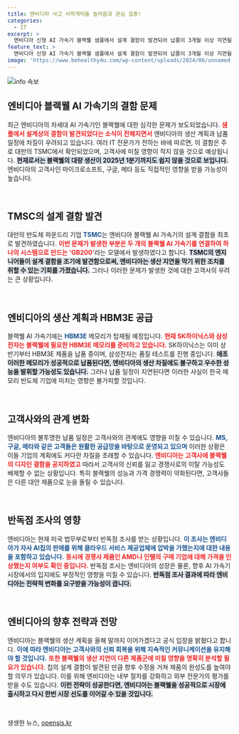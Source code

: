 ```yaml
---
title: 엔비디아 사고 서학개미들 놀라움과 관심 집중!
categories:
  - IT
excerpt: >
  엔비디아 신형 AI 가속기 블랙웰 샘플에서 설계 결함이 발견되어 납품이 3개월 이상 지연될 것으로 관련 외신들이 보도했습니다. 이로 인해 구글, MS 등 주요 고객사에 경제적 충격이 예상됩니다. 선택이 아닌 반도체 업계의 대혼란, 과연 엔비디아는 이를 어떻게 타개할까요?
feature_text: >
  엔비디아 신형 AI 가속기 블랙웰 샘플에서 설계 결함이 발견되어 납품이 3개월 이상 지연될 것으로 관련 외신들이 보도했습니다. 이로 인해 구글, MS 등 주요 고객사에 경제적 충격이 예상됩니다. 선택이 아닌 반도체 업계의 대혼란, 과연 엔비디아는 이를 어떻게 타개할까요?
image: 'https://www.behealthy4u.com/wp-content/uploads/2024/06/unnamed-file.png'
---
```


<p><img src="https://www.behealthy4u.com/wp-content/uploads/2024/06/unnamed-file.png" alt="info 속보" /></p>

<h2 data-ke-size="size26">엔비디아 블랙웰 AI 가속기의 결함 문제</h2>

<p data-ke-size="size16">최근 엔비디아의 차세대 AI 가속기인 블랙웰에 대한 심각한 문제가 보도되었습니다. <b><span style="color: #ee2323;">샘플에서 설계상의 결함이 발견되었다는 소식이 전해지면서</span></b> 엔비디아의 생산 계획과 납품 일정에 차질이 우려되고 있습니다. 여러 IT 전문가가 전하는 바에 따르면, 이 결함은 주로 대만의 TSMC에서 확인되었으며, 고객사에 미칠 영향이 작지 않을 것으로 예상됩니다. <b><span style="background-color: #21538527;">현재로서는 블랙웰의 대량 생산이 2025년 1분기까지도 쉽지 않을 것으로 보입니다.</span></b> 엔비디아의 고객사인 마이크로소프트, 구글, 메타 등도 직접적인 영향을 받을 가능성이 높습니다.</p>

<p data-ke-size="size16">&nbsp;</p>

<h2 data-ke-size="size26">TMSC의 설계 결함 발견</h2>

<p data-ke-size="size16">대만의 반도체 파운드리 기업 <b><span style="color: #1a5490;">TSMC</span></b>는 엔비디아 블랙웰 AI 가속기의 설계 결함을 최초로 발견하였습니다. <b><span style="color: #ee2323;">이번 문제가 발생한 부분은 두 개의 블랙웰 AI 가속기를 연결하여 하나의 시스템으로 만드는 'GB200'</span></b>라는 모델에서 발생하였다고 합니다. <b><span style="background-color: #21538527;">TSMC의 엔지니어들이 설계 결함을 조기에 발견함으로써, 엔비디아는 생산 지연을 막기 위한 조치를 취할 수 있는 기회를 가졌습니다.</span></b> 그러나 이러한 문제가 발생한 것에 대한 고객사의 우려는 큰 상황입니다.</p>

<p data-ke-size="size16">&nbsp;</p>

<h2 data-ke-size="size26">엔비디아의 생산 계획과 HBM3E 공급</h2>

<p data-ke-size="size16">블랙웰 AI 가속기에는 <b><span style="color: #1a5490;">HBM3E</span></b> 메모리가 탑재될 예정입니다. <b><span style="color: #ee2323;">현재 SK하이닉스와 삼성전자는 블랙웰에 필요한 HBM3E 메모리를 준비하고 있습니다.</span></b> SK하이닉스는 이미 상반기부터 HBM3E 제품을 납품 중이며, 삼성전자는 품질 테스트를 진행 중입니다. <b><span style="background-color: #21538527;">애초 이러한 메모리가 성공적으로 납품된다면, 엔비디아의 생산 차질에도 불구하고 우수한 성능을 발휘할 가능성도 있습니다.</span></b> 그러나 납품 일정이 지연된다면 이러한 사실이 한국 메모리 반도체 기업에 미치는 영향은 불가피할 것입니다.</p>

<p data-ke-size="size16">&nbsp;</p>

<h2 data-ke-size="size26">고객사와의 관계 변화</h2>

<p data-ke-size="size16">엔비디아의 불투명한 납품 일정은 고객사와의 관계에도 영향을 미칠 수 있습니다. <b><span style="color: #1a5490;">MS, 구글, 메타와 같은 고객들은 원활한 공급망을 바탕으로 운영되고 있으며</span></b> 이러한 상황은 이들 기업의 계획에도 커다란 차질을 초래할 수 있습니다. <b><span style="color: #ee2323;">엔비디아는 고객사에 블랙웰의 디자인 결함을 공지하였고</span></b> 따라서 고객사의 신뢰를 잃고 경쟁사로의 이탈 가능성도 배제할 수 없는 상황입니다. 특히 블랙웰의 성능과 가격 경쟁력이 약화된다면, 고객사들은 다른 대안 제품으로 눈을 돌릴 수 있습니다.</p>

<p data-ke-size="size16">&nbsp;</p>

<h2 data-ke-size="size26">반독점 조사의 영향</h2>

<p data-ke-size="size16">엔비디아는 현재 미국 법무부로부터 반독점 조사를 받는 상황입니다. <b><span style="color: #1a5490;">이 조사는 엔비디아가 자사 AI칩의 판매를 위해 클라우드 서비스 제공업체에 압박을 가했는지에 대한 내용을 포함하고 있습니다.</span></b> <b><span style="color: #ee2323;">동시에 경쟁사 제품인 AMD나 인텔의 구매 기업에 대해 가격을 인상했는지 여부도 확인 중입니다.</span></b> 반독점 조사는 엔비디아의 성장은 물론, 향후 AI 가속기 시장에서의 입지에도 부정적인 영향을 미칠 수 있습니다. <b><span style="background-color: #21538527;">반독점 조사 결과에 따라 엔비디아는 전략적 변화를 요구받을 가능성이 큽니다.</span></b></p>

<p data-ke-size="size16">&nbsp;</p>

<h2 data-ke-size="size26">엔비디아의 향후 전략과 전망</h2>

<p data-ke-size="size16">엔비디아는 블랙웰의 생산 계획을 올해 말까지 이어가겠다고 공식 입장을 밝혔다고 합니다. <b><span style="color: #1a5490;">이에 따라 엔비디아는 고객사와의 신뢰 회복을 위해 지속적인 커뮤니케이션을 유지해야 할 것입니다.</span></b> <b><span style="color: #ee2323;">또한 블랙웰의 생산 지연이 다른 제품군에 미칠 영향을 명확히 분석할 필요가 있습니다.</span></b> 칩의 설계 결함이 발견된 만큼 향후 수정을 거쳐 제품의 완성도를 높여야 할 의무가 있습니다. 이를 위해 엔비디아는 내부 절차를 강화하고 외부 전문가의 평가를 받을 수도 있습니다. <b><span style="background-color: #21538527;">이런 전략이 성공한다면, 엔비디아는 블랙웰을 성공적으로 시장에 출시하고 다시 한번 시장 선도를 이어갈 수 있을 것입니다.</span></b></p>

<p data-ke-size="size16">&nbsp;</p>
생생한 뉴스, <a href="https://opensis.kr" rel="dofollow">opensis.kr</a>


